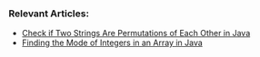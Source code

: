 ### Relevant Articles: 
- [Check if Two Strings Are Permutations of Each Other in Java](https://www.baeldung.com/java-check-permutations-two-strings)
- [Finding the Mode of Integers in an Array in Java](https://team.baeldung.com/browse/UX-15364)
